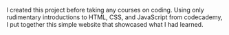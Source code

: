 I created this project before taking any courses on coding. Using only rudimentary introductions to HTML, CSS, and JavaScript from codecademy, I put together this simple website that showcased what I had learned. 